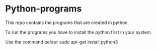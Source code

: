 # Python-programs

This repo contains the programs that are created in python.

To run the programs you have to install the python first in your system.

Use the command below:
sudo apt-get install python3
